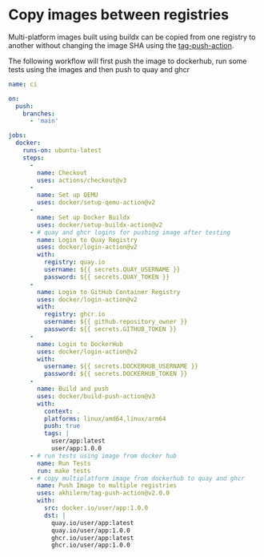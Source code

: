 # Copy images between registries

Multi-platform images built using buildx can be copied from one registry to another without
changing the image SHA using the [tag-push-action](https://github.com/akhilerm/tag-push-action).

The following workflow will first push the image to dockerhub, run some tests using the images
and then push to quay and ghcr

```yaml
name: ci

on:
  push:
    branches:
      - 'main'

jobs:
  docker:
    runs-on: ubuntu-latest
    steps:
      - 
        name: Checkout
        uses: actions/checkout@v3
      -
        name: Set up QEMU
        uses: docker/setup-qemu-action@v2
      -
        name: Set up Docker Buildx
        uses: docker/setup-buildx-action@v2
      - # quay and ghcr logins for pushing image after testing
        name: Login to Quay Registry
        uses: docker/login-action@v2
        with:
          registry: quay.io
          username: ${{ secrets.QUAY_USERNAME }}
          password: ${{ secrets.QUAY_TOKEN }}
      -
        name: Login to GitHub Container Registry
        uses: docker/login-action@v2
        with:
          registry: ghcr.io
          username: ${{ github.repository_owner }}
          password: ${{ secrets.GITHUB_TOKEN }}
      -
        name: Login to DockerHub
        uses: docker/login-action@v2
        with:
          username: ${{ secrets.DOCKERHUB_USERNAME }}
          password: ${{ secrets.DOCKERHUB_TOKEN }}
      -
        name: Build and push
        uses: docker/build-push-action@v3
        with:
          context: .
          platforms: linux/amd64,linux/arm64
          push: true
          tags: |
            user/app:latest
            user/app:1.0.0
      - # run tests using image from docker hub
        name: Run Tests
        run: make tests
      - # copy multiplatform image from dockerhub to quay and ghcr
        name: Push Image to multiple registries
        uses: akhilerm/tag-push-action@v2.0.0
        with:
          src: docker.io/user/app:1.0.0
          dst: |
            quay.io/user/app:latest
            quay.io/user/app:1.0.0
            ghcr.io/user/app:latest
            ghcr.io/user/app:1.0.0
```
